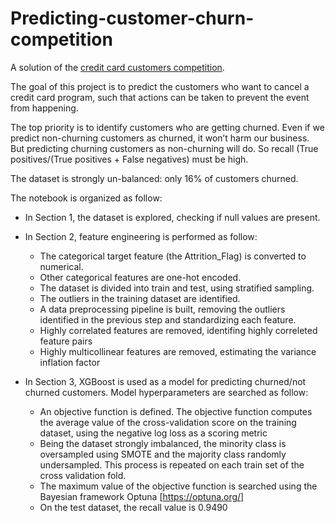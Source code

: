 # Predicting-customer-churn-competition

A solution of the [credit card customers competition](https://www.kaggle.com/sakshigoyal7/credit-card-customersa).

The goal of this project is to predict the customers who want to cancel a credit card program, such that actions can be taken to prevent the event from happening.

The top priority is to identify customers who are getting churned. Even if we predict non-churning customers as churned, it won’t harm our business. But predicting churning customers as non-churning will do. So recall (True positives/(True positives + False negatives) must be high.

The dataset is strongly un-balanced: only 16% of customers churned.

The notebook is organized as follow:

+ In Section 1, the dataset is explored, checking if null values are present.

+ In Section 2, feature engineering is performed as follow:
    + The categorical target feature (the Attrition_Flag) is converted to numerical.
    + Other categorical features are one-hot encoded.
    + The dataset is divided into train and test, using stratified sampling.
    + The outliers in the training dataset are identified.
    + A data preprocessing pipeline is built, removing the outliers identified in the previous step and standardizing each feature.
    + Highly correlated features are removed, identifing highly correleted feature pairs
    + Highly multicollinear features are removed, estimating the variance inflation factor
	

+ In Section 3, XGBoost is used as a model for predicting churned/not churned customers. Model hyperparameters are searched as follow:
    + An objective function is defined. The objective function computes the average value of the cross-validation score on the training dataset, using the negative log loss as a scoring metric
    + Being the dataset strongly imbalanced, the minority class is oversampled using SMOTE and the majority class randomly undersampled. This process is repeated on each train set of the cross validation fold.
	+ The maximum value of the objective function is searched using the Bayesian framework Optuna [https://optuna.org/]
    + On the test dataset, the recall value is 0.9490
